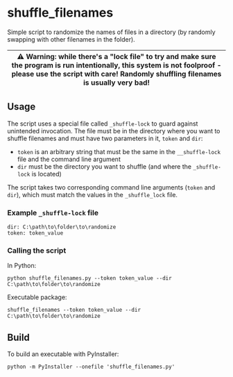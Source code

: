 # shuffle_filenames

Simple script to randomize the names of files in a directory (by randomly swapping with other filenames in the folder).

| :warning: **Warning: while there's a "lock file" to try and make sure the program is run intentionally, this system is not foolproof - please use the script with care! Randomly shuffling filenames is usually very bad!** |
| --- |

## Usage

The script uses a special file called `_shuffle-lock` to guard against unintended invocation. The file must be in the directory where you want to shuffle filenames and must have two parameters in it, `token` and `dir`:
- `token` is an arbitrary string that must be the same in the `__shuffle-lock` file and the command line argument
- `dir` must be the directory you want to shuffle (and where the `_shuffle-lock` is located)

The script takes two corresponding command line arguments (`token` and `dir`), which must match the values in the `_shuffle_lock` file.

### Example `_shuffle-lock` file

    dir: C:\path\to\folder\to\randomize
    token: token_value

### Calling the script

In Python:

    python shuffle_filenames.py --token token_value --dir C:\path\to\folder\to\randomize

Executable package:

    shuffle_filenames --token token_value --dir C:\path\to\folder\to\randomize


## Build

To build an executable with PyInstaller:

    python -m PyInstaller --onefile 'shuffle_filenames.py'